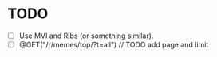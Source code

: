 
# TODO

- [ ] Use MVI and Ribs (or something similar).
- [ ]  @GET("/r/memes/top/?t=all") // TODO add page and limit
